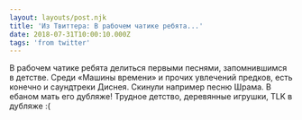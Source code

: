 ```yaml
---
layout: layouts/post.njk
title: 'Из Твиттера: В рабочем чатике ребята...'
date: 2018-07-31T10:00:10.000Z
tags: 'from twitter'
---
```



В рабочем чатике ребята делиться первыми песнями, запомнившимся в детстве. Среди «Машины времени» и прочих увлечений предков, есть конечно и саундтреки Диснея. Скинули например песню Шрама. В ебаном мать его дубляже! Трудное детство, деревянные игрушки, TLK в дубляже :(
